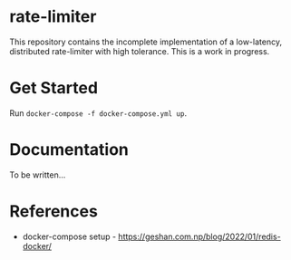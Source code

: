 # rate-limiter
This repository contains the incomplete implementation of a low-latency, distributed rate-limiter with high tolerance. This is a work in progress.

# Get Started
Run `docker-compose -f docker-compose.yml up`.

# Documentation
To be written...

# References
* docker-compose setup - https://geshan.com.np/blog/2022/01/redis-docker/